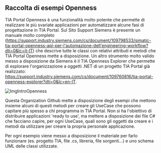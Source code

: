 ## Raccolta di esempi Openness

TIA Portal Openness è una funzionalità molto potente che permette di realizzare le più svariate applicazioni per automatizzare alcune fasi di progettazione in TIA Portal. 
Sul Sito Support Siemens è presente un manuale molto completo (https://support.industry.siemens.com/cs/document/109798533/simatic-tia-portal-openness-api-per-l'automazione-dell'engineering-workflow?dti=0&lc=it-IT) che descrive tutte le classi con relativi attributi e metodi che TIA Portal Openness mette a disposizione.
Un altro strumento molto valido messo a disposizione da Siemens è il TIA Openness Explorer che permette di esplorare l'organizzazione a oggetti .NET di un progetto TIA Portal già realizzato: https://support.industry.siemens.com/cs/document/109760816/tia-portal-openness-explorer?dti=0&lc=en-IT.

![ImgIntroOpenness](https://user-images.githubusercontent.com/108678849/198730558-3da3d67a-cfc8-4f8c-a684-bc919d579d47.jpeg)

Questa Organization Github mette a disposizione degli esempi che mettono insieme alcuni di questi metodi per creare gli UseCase che possono capitare più spesso a chi programma in TIA Portal. 
Non si ha l'obiettivo di distribuire applicazioni 'ready to use', ma mettere a disposizione dei file C# che facciano capire, per ogni UseCase, quali sono gli oggetti da creare e i metodi da utilizzare per creare la propria personale applicazione.   

Per ogni esempio viene messo a disposizione il materiale per farlo funzionare (es. progetto TIA, file .cs, libreria, file sorgenti...) e uno schema UML delle classi utilizzate.

